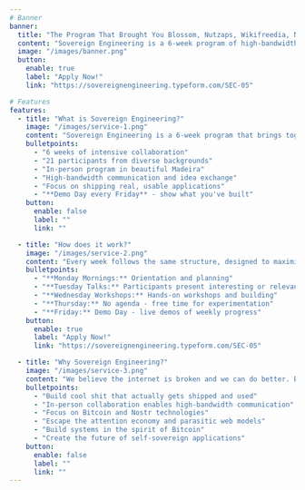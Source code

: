 ```yaml
---
# Banner
banner:
  title: "The Program That Brought You Blossom, Nutzaps, Wikifreedia, Nsite, Tollgate, Zapstore, and More"
  content: "Sovereign Engineering is a 6-week program of high-bandwidth ideation, experimentation, mentorship, dialogue, cross-pollination, and discussions on how to build kickass applications and services for a self-sovereign future."
  image: "/images/banner.png"
  button:
    enable: true
    label: "Apply Now!"
    link: "https://sovereignengineering.typeform.com/SEC-05"

# Features
features:
  - title: "What is Sovereign Engineering?"
    image: "/images/service-1.png"
    content: "Sovereign Engineering is a 6-week program that brings together 21 participants in Madeira for in-person collaboration, ideation, and building."
    bulletpoints:
      - "6 weeks of intensive collaboration"
      - "21 participants from diverse backgrounds"
      - "In-person program in beautiful Madeira"
      - "High-bandwidth communication and idea exchange"
      - "Focus on shipping real, usable applications"
      - "**Demo Day every Friday** - show what you've built"
    button:
      enable: false
      label: ""
      link: ""

  - title: "How does it work?"
    image: "/images/service-2.png"
    content: "Every week follows the same structure, designed to maximize creativity, collaboration, and shipping real projects."
    bulletpoints:
      - "**Monday Mornings:** Orientation and planning"
      - "**Tuesday Talks:** Participants present interesting or relevant topics"
      - "**Wednesday Workshops:** Hands-on workshops and building"
      - "**Thursday:** No agenda - free time for experimentation"
      - "**Friday:** Demo Day - live demos of weekly progress"
    button:
      enable: true
      label: "Apply Now!"
      link: "https://sovereignengineering.typeform.com/SEC-05"

  - title: "Why Sovereign Engineering?"
    image: "/images/service-3.png"
    content: "We believe the internet is broken and we can do better. Bitcoin and Nostr have crucial roles in fixing the Web and building a self-sovereign future."
    bulletpoints:
      - "Build cool shit that actually gets shipped and used"
      - "In-person collaboration enables high-bandwidth communication"
      - "Focus on Bitcoin and Nostr technologies"
      - "Escape the attention economy and parasitic web models"
      - "Build systems in the spirit of Bitcoin"
      - "Create the future of self-sovereign applications"
    button:
      enable: false
      label: ""
      link: ""
---
```

